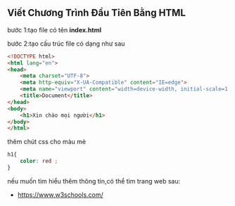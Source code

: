 ## Viết Chương Trình Đầu Tiên Bằng HTML

bước 1:tạo file có tên **index.html**

bước 2:tạo cấu trúc file có  dạng như sau

```html
<!DOCTYPE html>
<html lang="en">
<head>
    <meta charset="UTF-8">
    <meta http-equiv="X-UA-Compatible" content="IE=edge">
    <meta name="viewport" content="width=device-width, initial-scale=1.0">
    <title>Document</title>
</head>
<body>
    <h1>Xin chào mọi người</h1>
</body>
</html>

```
thêm chút css cho màu mè
```css
h1{
    color: red ;
}
```
nếu muốn tìm hiểu thêm thông tin,có thể tìm trang web sau:

- https://www.w3schools.com/   
